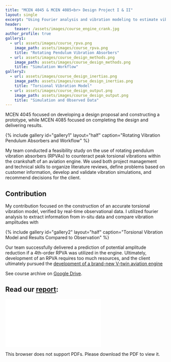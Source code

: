 ```yaml
---
title: "MCEN 4045 & MCEN 4085<br> Design Project I & II"
layout: single
excerpt: "Using Fourier analysis and vibration modeling to estimate vibration amplitudes and reduction feasibility"
header:
    teaser: /assets/images/course_engine_crank.jpg
author_profile: true
gallery1:
  - url: assets/images/course_rpva.png
    image_path: assets/images/course_rpva.png
    title: "Rotating Pendulum Vibration Absorbers"
  - url: assets/images/course_design_methods.png
    image_path: assets/images/course_design_methods.png
    title: "Simulation Workflow"
gallery2:
  - url: assets/images/course_design_inertias.png
    image_path: assets/images/course_design_inertias.png
    title: "Torsional Vibration Model"
  - url: assets/images/course_design_output.png
    image_path: assets/images/course_design_output.png
    title: "Simulation and Observed Data"
---
```


MCEN 4045 focused on developing a design proposal and constructing a prototype, while MCEN 4085 focused on completing the design and delivering results.

{% include gallery id="gallery1" layout="half" caption="Rotating Vibration Pendulum Absorbers and Workflow" %}

My team conducted a feasibility study on the use of rotating pendulum vibration absorbers (RPVAs) to counteract peak torsional vibrations within the crankshaft of an aviation engine. 
We used both project management and technical skills to organize literature reviews, define problems based on customer information, develop and validate vibration simulations, and recommend decisions for the client.


## Contribution
My contribution focused on the construction of an accurate torsional vibration model, verified by  real-time observational data. I utilized fourier analysis to extract information from in-situ data and compare vibration amplitudes with 

{% include gallery id="gallery2" layout="half" caption="Torsional Vibration Model and Results Compared to Observation" %}

Our team successfully delivered a prediction of potential amplitude reduction if a 4th-order RPVA was utilized in the engine.
Ultimately, development of an RPVA requires too much resources, and the client ultimately pursued the [development of a brand-new V-twin aviation engine](/portfolio/01-spiritengineering)


See course archive on [Google Drive](https://drive.google.com/drive/folders/0Bx-cli2KeHSBM0pfLVF6THNCTXc?resourcekey=0-EesGnlZRS474qXDJ77BMhw&usp=drive_link).


## Read our [report](/assets/Design_Project_Report.pdf):


<object data="/assets/Design_Project_Report.pdf" type="application/pdf" width="700px" height="800px">
    <embed src="/assets/Design_Project_Report.pdf">
        <p>This browser does not support PDFs. Please download the PDF to view it.</p>
    </embed>
</object>

